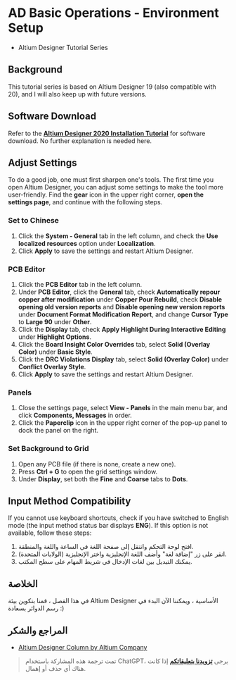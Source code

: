 # AD Basic Operations - Environment Setup

- Altium Designer Tutorial Series

## Background

This tutorial series is based on Altium Designer 19 (also compatible with 20), and I will also keep up with future versions.

## Software Download

Refer to the [**Altium Designer 2020 Installation Tutorial**](https://mp.weixin.qq.com/s?__biz=MzIwMjE1MjMyMw==&mid=502718968&idx=1&sn=4c37dc403171ffad01fca95b5a537b2e&chksm=0ee141143996c8021799bb5bf5407b7b56c2d7fa5dc484bda61893efd74a06a1f6be63a7a35e&scene=20&xtrack=1&key=088e5814bbd70a9bf7fb42111d02cbb81bb55981baea77169d867e2871add46f26dccde79326a96e819591677be92412fc05ff2af437922652dfe7ae1b94dc8172f36186ba0b2b460004027131ceae2c&ascene=1&uin=MTk5MDUwOTA0Mg%3D%3D&devicetype=Windows+10+x64&version=62090523&lang=zh_CN&exportkey=AyOYwgP948kprM0EiAGMcyk%3D&pass_ticket=6jBDTE0Qqg%2BrAl1wrTIo2UeJLmUrtbfUKPpgRGdeqhwXUk8QVkc%2Fyekd3BvlvVsB) for software download. No further explanation is needed here.

## Adjust Settings

To do a good job, one must first sharpen one's tools. The first time you open Altium Designer, you can adjust some settings to make the tool more user-friendly. Find the **gear** icon in the upper right corner, **open the settings page**, and continue with the following steps.

### Set to Chinese

1. Click the **System - General** tab in the left column, and check the **Use localized resources** option under **Localization**.
2. Click **Apply** to save the settings and restart Altium Designer.

### PCB Editor

1. Click the **PCB Editor** tab in the left column.
2. Under **PCB Editor**, click the **General** tab, check **Automatically repour copper after modification** under **Copper Pour Rebuild**, check **Disable opening old version reports** and **Disable opening new version reports** under **Document Format Modification Report**, and change **Cursor Type** to **Large 90** under **Other**.
3. Click the **Display** tab, check **Apply Highlight During Interactive Editing** under **Highlight Options**.
4. Click the **Board Insight Color Overrides** tab, select **Solid (Overlay Color)** under **Basic Style**.
5. Click the **DRC Violations Display** tab, select **Solid (Overlay Color)** under **Conflict Overlay Style**.
6. Click **Apply** to save the settings and restart Altium Designer.

### Panels

1. Close the settings page, select **View - Panels** in the main menu bar, and click **Components, Messages** in order.
2. Click the **Paperclip** icon in the upper right corner of the pop-up panel to dock the panel on the right.

### Set Background to Grid

1. Open any PCB file (if there is none, create a new one).
2. Press **Ctrl + G** to open the grid settings window.
3. Under **Display**, set both the **Fine** and **Coarse** tabs to **Dots**.

## Input Method Compatibility

If you cannot use keyboard shortcuts, check if you have switched to English mode (the input method status bar displays **ENG**). If this option is not available, follow these steps:

1. افتح لوحة التحكم وانتقل إلى صفحة اللغة في الساعة واللغة والمنطقة.
2. انقر على زر "إضافة لغة" وأضف اللغة الإنجليزية واختر الإنجليزية (الولايات المتحدة).
3. يمكنك التبديل بين لغات الإدخال في شريط المهام على سطح المكتب.

## الخلاصة

في هذا الفصل ، قمنا بتكوين بيئة Altium Designer الأساسية ، ويمكننا الآن البدء في رسم الدوائر بسعادة :)

## المراجع والشكر

- [Altium Designer Column by Altium Company](https://seujxh.wordpress.com/2018/09/30/altium%e5%85%ac%e5%8f%b8altium-designer%e4%b8%93%e6%a0%8f/)

> تمت ترجمة هذه المشاركة باستخدام ChatGPT، يرجى [**تزويدنا بتعليقاتكم**](https://github.com/linyuxuanlin/Wiki_MkDocs/issues/new) إذا كانت هناك أي حذف أو إهمال.